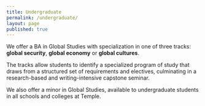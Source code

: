 ```yaml
---
title: Undergraduate
permalink: /undergraduate/
layout: page
published: true
---
```

We offer a BA in Global Studies with specialization in one of three tracks: **global security**, **global economy** or **global cultures**.

The tracks allow students to identify a specialized program of study that draws from a structured set of requirements and electives, culminating in a research-based and writing-intensive capstone seminar.

We also offer a minor in Global Studies, available to undergraduate students in all schools and colleges at Temple.
